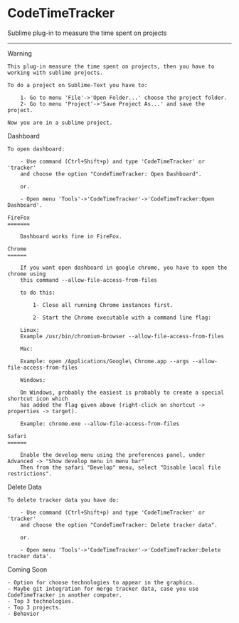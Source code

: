 # CodeTimeTracker
Sublime plug-in to measure the time spent on projects

--------------------------------------------------------------

Warning

    This plug-in measure the time spent on projects, then you have to working with sublime projects.

    To do a project on Sublime-Text you have to:

        1- Go to menu 'File'->'Open Folder...' choose the project folder.
        2- Go to menu 'Project'->'Save Project As...' and save the project.

    Now you are in a sublime project.

Dashboard

    To open dashboard:

        - Use command (Ctrl+Shift+p) and type 'CodeTimeTracker' or 'tracker'
        and choose the option "CondeTimeTracker: Open Dashboard".

        or.

        - Open menu 'Tools'->'CodeTimeTracker'->'CodeTimeTracker:Open Dashboard'.

    FireFox
    =======

        Dashboard works fine in FireFox.

    Chrome
    ======

        If you want open dashboard in google chrome, you have to open the chrome using
        this command --allow-file-access-from-files

        to do this:

            1- Close all running Chrome instances first.

            2- Start the Chrome executable with a command line flag:

        Linux:
        Example /usr/bin/chromium-browser --allow-file-access-from-files

        Mac:

        Example: open /Applications/Google\ Chrome.app --args --allow-file-access-from-files

        Windows:

        On Windows, probably the easiest is probably to create a special shortcut icon which
        has added the flag given above (right-click on shortcut -> properties -> target).

        Example: chrome.exe --allow-file-access-from-files

    Safari
    ======

        Enable the develop menu using the preferences panel, under Advanced -> "Show develop menu in menu bar"
        Then from the safari "Develop" menu, select "Disable local file restrictions".

Delete Data

    To delete tracker data you have do:

        - Use command (Ctrl+Shift+p) and type 'CodeTimeTracker' or 'tracker'
        and choose the option "CondeTimeTracker: Delete tracker data".

        or.

        - Open menu 'Tools'->'CodeTimeTracker'->'CodeTimeTracker:Delete tracker data'.

Coming Soon

    - Option for choose technologies to appear in the graphics.
    - Maybe git integration for merge tracker data, case you use CodeTimeTracker in another computer.
    - Top 3 technologies.
    - Top 3 projects.
    - Behavior